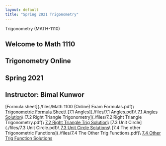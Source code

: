 ```yaml
---
layout: default
title: "Spring 2021 Trigonometry"
---
```

 Trigonometry (MATH-1110)


## Welcome to Math 1110 
## Trigonometry Online
## Spring 2021
## Instructor: Bimal Kunwor

[Formula sheet](./files/Math 1100 (Online) Exam Formulas.pdf)\\
[Trigonometric Formula Sheet](./files/trigformulas.pdf)\\
[7.1 Angles](./files/7.1 Angles.pdf)\\
[7.1 Angles Solution](./files/7.1Angles.pdf)\\
[7.2 Right Triangle Trigonometry](./files/7.2 Right Triangle Trigonometry.pdf)\\
[7.2 Right Triangle Trig Solution](./files/7.2RightAngledTrigonometry.pdf)\\
[7.3 Unit Circle](./files/7.3 Unit Circle.pdf)\\
[7.3 Unit Circle Solutions](./files/7.3UnitCircle.pdf)\\
[7.4 The other Trigonometric Functions](./files/7.4 The Other Trig Functions.pdf)\\
[7.4 Other Trig Function Solutions](./files/7.4OtherTrigonometricFunctions.pdf)
